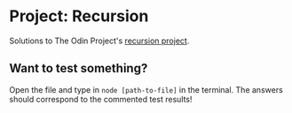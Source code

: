 # Project: Recursion
Solutions to The Odin Project's [recursion project](https://www.theodinproject.com/lessons/javascript-recursion).
## Want to test something?
Open the file and type in `node [path-to-file]` in the terminal. The answers should correspond to the commented test results!

